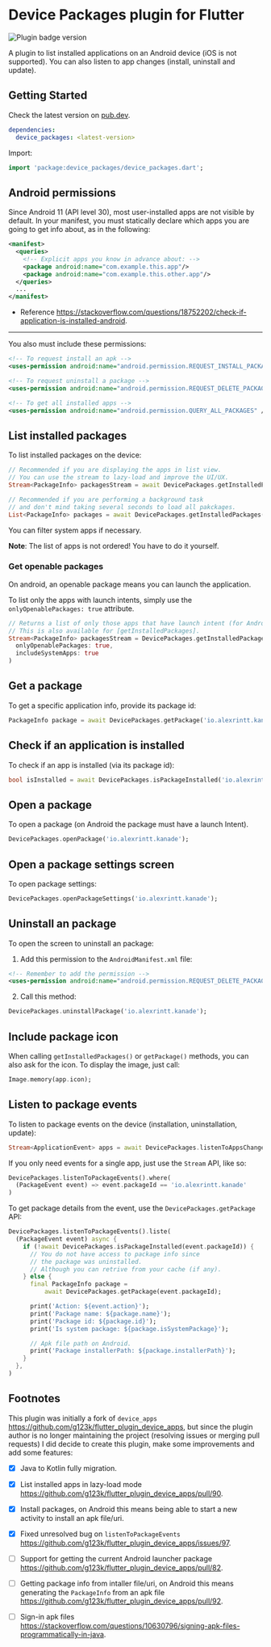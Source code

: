 # Device Packages plugin for Flutter


![Plugin badge version](https://img.shields.io/pub/v/device_packages.svg?style=for-the-badge&color=22272E&showLabel=false&labelColor=15191f&logo=dart&logoColor=blue)


A plugin to list installed applications on an Android device (iOS is not supported). You can also listen to app changes (install, uninstall and update).

## Getting Started

Check the latest version on [pub.dev](https://pub.dev/packages/device_packages).

```yaml
dependencies:
  device_packages: <latest-version>
```

Import:

```dart
import 'package:device_packages/device_packages.dart';
```

## Android permissions

Since Android 11 (API level 30), most user-installed apps are not visible by default. In your manifest, you must statically declare which apps you are going to get info about, as in the following:

```xml
<manifest>
  <queries>
    <!-- Explicit apps you know in advance about: -->
    <package android:name="com.example.this.app"/>
    <package android:name="com.example.this.other.app"/>
  </queries>
  ...
</manifest>
```

- Reference https://stackoverflow.com/questions/18752202/check-if-application-is-installed-android.

---

You also must include these permissions:

```xml
<!-- To request install an apk -->
<uses-permission android:name="android.permission.REQUEST_INSTALL_PACKAGES" />

<!-- To request uninstall a package -->
<uses-permission android:name="android.permission.REQUEST_DELETE_PACKAGES" />

<!-- To get all installed apps -->
<uses-permission android:name="android.permission.QUERY_ALL_PACKAGES" />
```

## List installed packages

To list installed packages on the device:

```dart
// Recommended if you are displaying the apps in list view.
// You can use the stream to lazy-load and improve the UI/UX.
Stream<PackageInfo> packagesStream = await DevicePackages.getInstalledPackagesAsStream();

// Recommended if you are performing a background task 
// and don't mind taking several seconds to load all pakckages.
List<PackageInfo> packages = await DevicePackages.getInstalledPackages();
```

You can filter system apps if necessary.

**Note**: The list of apps is not ordered! You have to do it yourself.

### Get openable packages

On android, an openable package means you can launch the application.

To list only the apps with launch intents, simply use the `onlyOpenablePackages: true` attribute.

```dart
// Returns a list of only those apps that have launch intent (for Android)
// This is also available for [getInstalledPackages].
Stream<PackageInfo> packagesStream = DevicePackages.getInstalledPackagesAsStream(
  onlyOpenablePackages: true, 
  includeSystemApps: true
)
```

## Get a package

To get a specific application info, provide its package id:

```dart
PackageInfo package = await DevicePackages.getPackage('io.alexrintt.kanade');
```

## Check if an application is installed

To check if an app is installed (via its package id):

```dart
bool isInstalled = await DevicePackages.isPackageInstalled('io.alexrintt.kanade');
```

## Open a package

To open a package (on Android the package must have a launch Intent).

```dart
DevicePackages.openPackage('io.alexrintt.kanade');
```

## Open a package settings screen

To open package settings:

```dart
DevicePackages.openPackageSettings('io.alexrintt.kanade');
```

## Uninstall an package

To open the screen to uninstall an package:

1. Add this permission to the `AndroidManifest.xml` file:

```xml
<!-- Remember to add the permission -->
<uses-permission android:name="android.permission.REQUEST_DELETE_PACKAGES" />
```

2. Call this method:

```dart
DevicePackages.uninstallPackage('io.alexrintt.kanade');
```

## Include package icon

When calling `getInstalledPackages()` or `getPackage()` methods, you can also ask for the icon.
To display the image, just call:

```dart
Image.memory(app.icon);
```

## Listen to package events

To listen to package events on the device (installation, uninstallation, update):

```dart
Stream<ApplicationEvent> apps = await DevicePackages.listenToAppsChanges();
```

If you only need events for a single app, just use the `Stream` API, like so:

```dart
DevicePackages.listenToPackageEvents().where(
  (PackageEvent event) => event.packageId == 'io.alexrintt.kanade'
)
```

To get package details from the event, use the `DevicePackages.getPackage` API:

```dart
DevicePackages.listenToPackageEvents().liste(
  (PackageEvent event) async {
    if (!await DevicePackages.isPackageInstalled(event.packageId)) {
      // You do not have access to package info since
      // the package was uninstalled.
      // Although you can retrive from your cache (if any).
    } else {
      final PackageInfo package = 
          await DevicePackages.getPackage(event.packageId);

      print('Action: ${event.action}');
      print('Package name: ${package.name}');
      print('Package id: ${package.id}');
      print('Is system package: ${package.isSystemPackage}');

      // Apk file path on Android.
      print('Package installerPath: ${package.installerPath}');
    }
  },
)
```


## Footnotes

This plugin was initially a fork of `device_apps` https://github.com/g123k/flutter_plugin_device_apps, but since the plugin author is no longer maintaining the project (resolving issues or merging pull requests) I did decide to create this plugin, make some improvements and add some features:

- [x] Java to Kotlin fully migration.
- [x] List installed apps in lazy-load mode https://github.com/g123k/flutter_plugin_device_apps/pull/90.
- [x] Install packages, on Android this means being able to start a new activity to install an apk file/uri.
- [x] Fixed unresolved bug on `listenToPackageEvents` https://github.com/g123k/flutter_plugin_device_apps/issues/97.
- [ ] Support for getting the current Android launcher package https://github.com/g123k/flutter_plugin_device_apps/pull/82.
- [ ] Getting package info from intaller file/uri, on Android this means generating the `PackageInfo` from an apk file https://github.com/g123k/flutter_plugin_device_apps/pull/92.
- [ ] Sign-in apk files https://stackoverflow.com/questions/10630796/signing-apk-files-programmatically-in-java.

